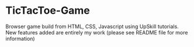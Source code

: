 # TicTacToe-Game
Browser game build from HTML, CSS, Javascript using UpSkill tutorials. New features added are entirely my work (please see README file for more information)
